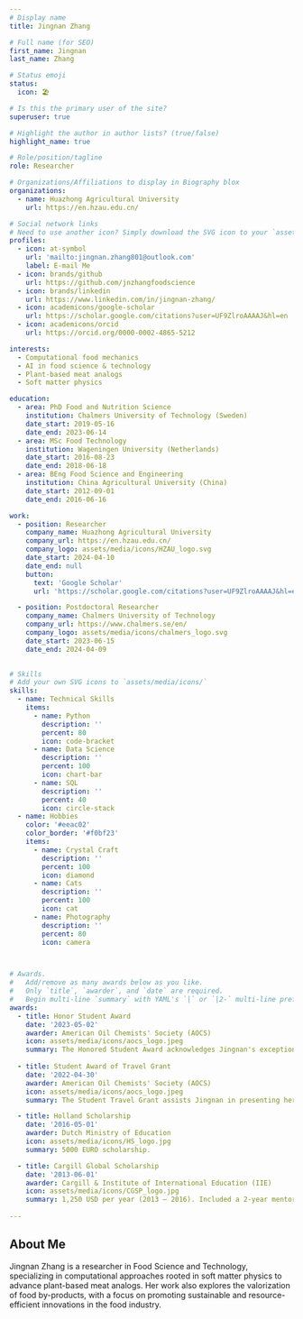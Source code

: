 ```yaml
---
# Display name
title: Jingnan Zhang

# Full name (for SEO)
first_name: Jingnan
last_name: Zhang

# Status emoji
status:
  icon: 🏖️

# Is this the primary user of the site?
superuser: true

# Highlight the author in author lists? (true/false)
highlight_name: true

# Role/position/tagline
role: Researcher

# Organizations/Affiliations to display in Biography blox
organizations:
  - name: Huazhong Agricultural University
    url: https://en.hzau.edu.cn/

# Social network links
# Need to use another icon? Simply download the SVG icon to your `assets/media/icons/` folder.
profiles:
  - icon: at-symbol
    url: 'mailto:jingnan.zhang801@outlook.com'
    label: E-mail Me
  - icon: brands/github
    url: https://github.com/jnzhangfoodscience
  - icon: brands/linkedin
    url: https://www.linkedin.com/in/jingnan-zhang/
  - icon: academicons/google-scholar
    url: https://scholar.google.com/citations?user=UF9ZlroAAAAJ&hl=en
  - icon: academicons/orcid
    url: https://orcid.org/0000-0002-4865-5212

interests:
  - Computational food mechanics
  - AI in food science & technology
  - Plant-based meat analogs
  - Soft matter physics

education:
  - area: PhD Food and Nutrition Science
    institution: Chalmers University of Technology (Sweden)
    date_start: 2019-05-16
    date_end: 2023-06-14
  - area: MSc Food Technology
    institution: Wageningen University (Netherlands)
    date_start: 2016-08-23
    date_end: 2018-06-18
  - area: BEng Food Science and Engineering
    institution: China Agricultural University (China)
    date_start: 2012-09-01
    date_end: 2016-06-16

work:
  - position: Researcher
    company_name: Huazhong Agricultural University 
    company_url: https://en.hzau.edu.cn/
    company_logo: assets/media/icons/HZAU_logo.svg
    date_start: 2024-04-10
    date_end: null
    button:
      text: 'Google Scholar'
      url: 'https://scholar.google.com/citations?user=UF9ZlroAAAAJ&hl=en'

  - position: Postdoctoral Researcher
    company_name: Chalmers University of Technology 
    company_url: https://www.chalmers.se/en/
    company_logo: assets/media/icons/chalmers_logo.svg
    date_start: 2023-06-15
    date_end: 2024-04-09
      

# Skills
# Add your own SVG icons to `assets/media/icons/`
skills:
  - name: Technical Skills
    items:
      - name: Python
        description: ''
        percent: 80
        icon: code-bracket
      - name: Data Science
        description: ''
        percent: 100
        icon: chart-bar
      - name: SQL
        description: ''
        percent: 40
        icon: circle-stack
  - name: Hobbies
    color: '#eeac02'
    color_border: '#f0bf23'
    items:
      - name: Crystal Craft
        description: ''
        percent: 100
        icon: diamond
      - name: Cats
        description: ''
        percent: 100
        icon: cat
      - name: Photography
        description: ''
        percent: 80
        icon: camera



# Awards.
#   Add/remove as many awards below as you like.
#   Only `title`, `awarder`, and `date` are required.
#   Begin multi-line `summary` with YAML's `|` or `|2-` multi-line prefix and indent 2 spaces below.
awards:
  - title: Honor Student Award
    date: '2023-05-02'
    awarder: American Oil Chemists' Society (AOCS)
    icon: assets/media/icons/aocs_logo.jpeg
    summary: The Honored Student Award acknowledges Jingnan's exceptional readiness for a career in the fats and oils field, encompassing various aspects such as research, academic coursework, publications, and personal experience.
      
  - title: Student Award of Travel Grant
    date: '2022-04-30'
    awarder: American Oil Chemists' Society (AOCS)
    icon: assets/media/icons/aocs_logo.jpeg
    summary: The Student Travel Grant assists Jingnan in presenting her work at the AOCS Annual Meeting and encourages Jingnan's participation in the Lipid Oxidation and Quality Division and Society, fostering collaboration and knowledge advancement.

  - title: Holland Scholarship
    date: '2016-05-01'
    awarder: Dutch Ministry of Education
    icon: assets/media/icons/HS_logo.jpg
    summary: 5000 EURO scholarship. 

  - title: Cargill Global Scholarship
    date: '2013-06-01'
    awarder: Cargill & Institute of International Education (IIE)
    icon: assets/media/icons/CGSP_logo.jpg
    summary: 1,250 USD per year (2013 – 2016). Included a 2-year mentorship program and leadership training workshop in Shanghai, China, and at Cargill’s global headquarters in Minneapolis, USA.
     
---
```


## About Me

Jingnan Zhang is a researcher in Food Science and Technology, specializing in computational approaches rooted in soft matter physics to advance plant-based meat analogs. 
Her work also explores the valorization of food by-products, with a focus on promoting sustainable and resource-efficient innovations in the food industry.
